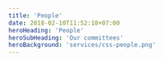 ```yaml
---
title: 'People'
date: 2018-02-10T11:52:18+07:00
heroHeading: 'People'
heroSubHeading: 'Our committees'
heroBackground: 'services/css-people.png'
---
```

